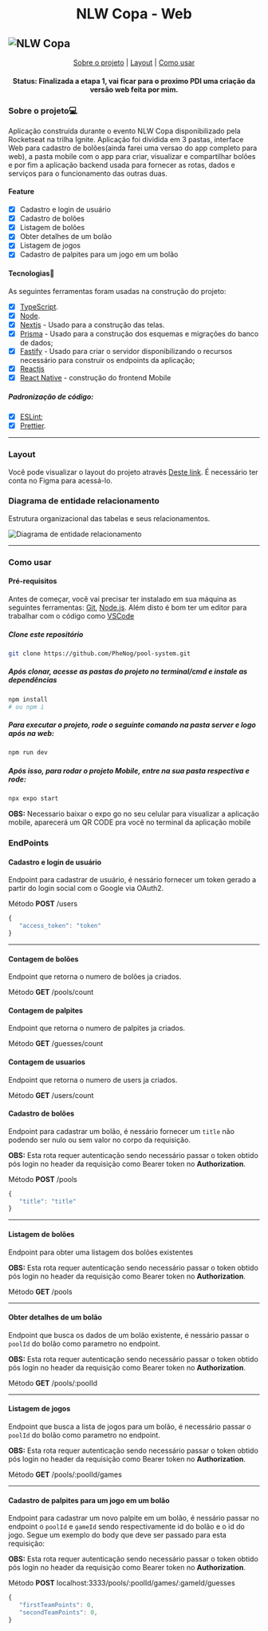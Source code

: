 
<h1 align="center">NLW Copa - Web</h1>

![NLW Copa](https://user-images.githubusercontent.com/40326598/200138387-f97fb545-6de7-47aa-9d8f-a71f11ecb6a1.png)
---


<p align="center">
 <a href="#sobre-o-projeto">Sobre o projeto</a> |
 <a href="#layout">Layout</a> | 
 <a href="#como-usar">Como usar</a>
</p>

<h4 align="center">
	 Status: Finalizada a etapa 1, vai ficar para o proximo PDI uma criação da versão web feita por mim.
</h4>
 
### Sobre o projeto💻

  Aplicação construída durante o evento NLW Copa disponibilizado pela Rocketseat na trilha Ignite. Aplicação foi dividida em 3 pastas, interface Web para cadastro de bolões(ainda farei uma versao do app completo para web), a pasta mobile com o app para criar, visualizar e compartilhar bolões e por fim a aplicação backend usada para fornecer as rotas, dados e serviços para o funcionamento das outras duas.

#### Feature

- [X] Cadastro e login de usuário
- [X] Cadastro de bolões
- [X] Listagem de bolões
- [X] Obter detalhes de um bolão
- [X] Listagem de jogos
- [X] Cadastro de palpites para um jogo em um bolão

#### Tecnologias🚀

As seguintes ferramentas foram usadas na construção do projeto:

- [x] [TypeScript](https://www.typescriptlang.org/).
- [X] [Node](https://nodejs.org/pt-br/).
- [x] [Nextjs](https://nextjs.org/) - Usado para a construção das telas.
- [x] [Prisma](https://www.prisma.io/) - Usado para a construção dos esquemas e migrações do banco de dados;
- [x] [Fastify](https://www.fastify.io/) - Usado para criar o servidor disponibilizando o recursos necessário para construir os endpoints da aplicação;
- [x] [Reactjs](https://reactjs.org/)
- [x] [React Native](https://reactnative.dev/) - construção do frontend Mobile

##### Padronização de código:

- [x] [ESLint](https://eslint.org/);
- [x] [Prettier](https://prettier.io/).
___
### Layout
Você pode visualizar o layout do projeto através [Deste link](https://www.figma.com/file/VnnLfmov3ZBOOG78Llhy06/Bol%C3%A3o-da-Copa-(Community)). É necessário ter conta no Figma para acessá-lo.

### Diagrama de entidade relacionamento

Estrutura organizacional das tabelas e seus relacionamentos.

![Diagrama de entidade relacionamento](https://user-images.githubusercontent.com/40326598/200139682-700f829e-eba1-4c41-a5a5-4a7e21fac9aa.png)

---

### Como usar
#### Pré-requisitos

Antes de começar, você vai precisar ter instalado em sua máquina as seguintes ferramentas:
[Git](https://git-scm.com), [Node.js](https://nodejs.org/en/). Além disto é bom ter um editor para trabalhar com o código como [VSCode](https://code.visualstudio.com/)

##### Clone este repositório
```bash
git clone https://github.com/PheNog/pool-system.git
```
##### Após clonar, acesse as pastas do projeto no terminal/cmd e instale as dependências
```bash
npm install
# ou npm i
```

##### Para executar o projeto, rode o seguinte comando  na pasta server e logo após na web:
```bash
npm run dev
```

##### Após isso, para rodar o projeto Mobile, entre na sua pasta respectiva e rode:

```bash
npx expo start
```
**OBS:**  Necessario baixar o expo go no seu celular para visualizar a aplicação mobile, aparecerá um QR CODE pra você no terminal da aplicação mobile


### EndPoints

#### Cadastro e login de usuário
Endpoint para cadastrar de usuário, é nessário fornecer um token gerado a partir do login social com o Google via OAuth2.

Método **POST** /users

```typescript
{
   "access_token": "token"
}
```
___

#### Contagem de bolões
Endpoint que retorna o numero de bolões ja criados.

Método **GET** /pools/count

#### Contagem de palpites
Endpoint que retorna o numero de palpites ja criados.

Método **GET** /guesses/count

#### Contagem de usuarios
Endpoint que retorna o numero de users ja criados.

Método **GET** /users/count

#### Cadastro de bolões
Endpoint para cadastrar um bolão, é nessário fornecer um `title` não podendo ser nulo ou sem valor no corpo da requisição. 

**OBS:** Esta rota requer autenticação sendo necessário passar o token obtido pós login no header da requisição como Bearer token no **Authorization**. 

Método **POST** /pools

```typescript
{
   "title": "title"
}
```
___
#### Listagem de bolões
Endpoint para obter uma listagem dos bolões existentes

**OBS:** Esta rota requer autenticação sendo necessário passar o token obtido pós login no header da requisição como Bearer token no **Authorization**. 

Método **GET** /pools
___
#### Obter detalhes de um bolão
Endpoint que busca os dados de um bolão existente, é nessário passar o `poolId` do bolão como parametro no endpoint. 

**OBS:** Esta rota requer autenticação sendo necessário passar o token obtido pós login no header da requisição como Bearer token no **Authorization**. 

Método **GET** /pools/:poolId
___
#### Listagem de jogos
Endpoint que busca a lista de jogos para um bolão, é necessário passar o `poolId` do bolão como parametro no endpoint. 

**OBS:** Esta rota requer autenticação sendo necessário passar o token obtido pós login no header da requisição como Bearer token no **Authorization**. 

Método **GET** /pools/:poolId/games
___
#### Cadastro de palpites para um jogo em um bolão
Endpoint para cadastrar um novo palpite em um bolão, é nessário passar no endpoint o `poolId` e `gameId` sendo respectivamente id do bolão e o id do jogo. Segue um
exemplo do body que deve ser passado para esta requisição:

**OBS:** Esta rota requer autenticação sendo necessário passar o token obtido pós login no header da requisição como Bearer token no **Authorization**. 

Método **POST** localhost:3333/pools/:poolId/games/:gameId/guesses

```typescript
{
   "firstTeamPoints": 0,
   "secondTeamPoints": 0,
}
```